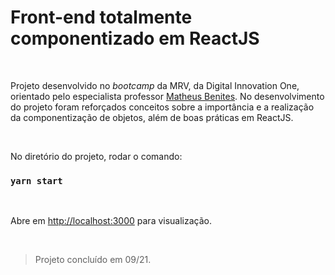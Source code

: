 # Front-end totalmente componentizado em ReactJS

&nbsp;

 Projeto desenvolvido no *bootcamp* da MRV, da Digital Innovation One, orientado pelo especialista professor [Matheus Benites](https://www.linkedin.com/in/benites-amorim/). No desenvolvimento do projeto foram reforçados conceitos sobre a importância e a realização da componentização de objetos, além de boas práticas em ReactJS. 

&nbsp;   

No diretório do projeto, rodar o comando:

### `yarn start`

&nbsp;   

Abre em [http://localhost:3000](http://localhost:3000) para visualização.

&nbsp;   

> Projeto concluído em 09/21.



